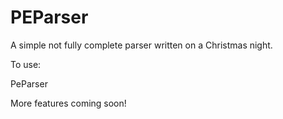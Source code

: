 PEParser
========
A simple not fully complete parser written on a Christmas night.


To use:

PeParser <filename> 

More features coming soon!
